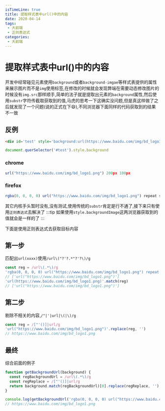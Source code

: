 ```yaml
---
isTimeLine: true
title: 提取样式表中url()中的内容
date: 2020-04-14
tags:
 - 大前端
 - 正则表达式
categories:
 - 大前端
---
```

# 提取样式表中url()中的内容

开发中经常碰见元素使用``background``或者``background-imgae``等样式表提供的属性来展示图片而不是``img``使用标签,在修改的时候就会发现弊端在需要动态修改图片的时候没有``img.src``那样顺手,简单的法子就是提取出元素的``background``属性,然后使用``substr``字符传截取获取到的值,马虎的思考一下这确实没问题,但是真这样做了之后就发现了一个问题(说的正式在下:smile:),不同浏览器下面同样的代码获取到的结果不一致

## 反例
```html
<div id='test' style='background:url(https://www.baidu.com/img/bd_logo1.png) 200px 100px;width:200px;height:100px'></div>
```

```js
document.querSelector('#test').style.background
```
### chrome
```js
url("https://www.baidu.com/img/bd_logo1.png") 200px 100px
```
### firefox
```js
rgba(0, 0, 0, 0) url("https://www.baidu.com/img/bd_logo1.png") repeat scroll 200px 100px
```
其它内核手头暂时没有,没有测试,使用传统的``substr``肯定是行不通了,接下来只有使用``正则表达式``去解决了
:::tip
如果使用``style.backgroundImage``这两浏览器获取到的值就会是一样的了
:::

下面是使用正则表达式去获取目标内容

## 第一步
匹配出``url(xxxx)``使用``/url\("?'?.*"?'?\)/g``
```js
const reg = /url\(.*\)/g
'rgba(0, 0, 0, 0) url("https://www.baidu.com/img/bd_logo1.png") repeat scroll 200px 100px'.match(reg)
// ['url("https://www.baidu.com/img/bd_logo1.png")']
'url(https://www.baidu.com/img/bd_logo1.png)'.match(reg)
// ['url("https://www.baidu.com/img/bd_logo1.png")']
```

## 第二步
剔除不相关的内容,`/"|'|url|\(|\)/g`
```js
const reg = /["'()]|url/g
'url("https://www.baidu.com/img/bd_logo1.png")'.replace(reg, '')
// https://www.baidu.com/img/bd_logo1.png
```

## 最终
综合前面的例子
```js
function getBackgroundUrl(background) {
  const regBackgroundUrl = /url\(.*\)/g
  const regReplace = /["'()]|url/g
  return background.match(regBackgroundUrl)[0].replace(regReplace, '')
}

console.log(getBackgroundUrl('rgba(0, 0, 0, 0) url("https://www.baidu.com/img/bd_logo1.png") repeat scroll 200px 100px'))
// https://www.baidu.com/img/bd_logo1.png
```

